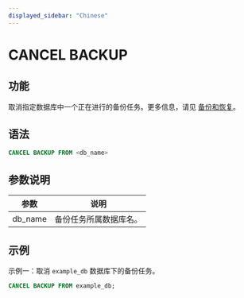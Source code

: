 ```yaml
---
displayed_sidebar: "Chinese"
---
```


# CANCEL BACKUP

## 功能

取消指定数据库中一个正在进行的备份任务。更多信息，请见 [备份和恢复](../../../administration/management/management.mdx)。

## 语法

```SQL
CANCEL BACKUP FROM <db_name>
```

## 参数说明

| **参数** | **说明**               |
| -------- | ---------------------- |
| db_name  | 备份任务所属数据库名。 |

## 示例

示例一：取消 `example_db` 数据库下的备份任务。

```SQL
CANCEL BACKUP FROM example_db;
```
